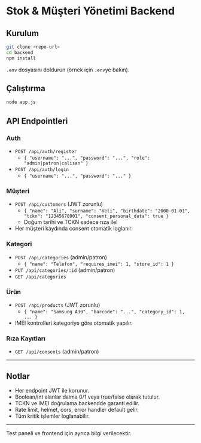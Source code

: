 # Stok & Müşteri Yönetimi Backend

## Kurulum

```sh
git clone <repo-url>
cd backend
npm install
```

`.env` dosyasını doldurun (örnek için `.env`ye bakın).

## Çalıştırma

```sh
node app.js
```

## API Endpointleri

### Auth

- `POST /api/auth/register`
  - `{ "username": "...", "password": "...", "role": "admin|patron|calisan" }`
- `POST /api/auth/login`
  - `{ "username": "...", "password": "..." }`

### Müşteri

- `POST /api/customers` (JWT zorunlu)
  - `{ "name": "Ali", "surname": "Veli", "birthdate": "2000-01-01", "tckn": "12345678901", "consent_personal_data": true }`
  - Doğum tarihi ve TCKN sadece rıza ile!
- Her müşteri kaydında consent otomatik loglanır.

### Kategori

- `POST /api/categories` (admin/patron)
  - `{ "name": "Telefon", "requires_imei": 1, "store_id": 1 }`
- `PUT /api/categories/:id` (admin/patron)
- `GET /api/categories`

### Ürün

- `POST /api/products` (JWT zorunlu)
  - `{ "name": "Samsung A30", "barcode": "...", "category_id": 1, ... }`
- IMEI kontrolleri kategoriye göre otomatik yapılır.

### Rıza Kayıtları

- `GET /api/consents` (admin/patron)

---

## Notlar

- Her endpoint JWT ile korunur.
- Boolean/int alanlar daima 0/1 veya true/false olarak tutulur.
- TCKN ve IMEI doğrulama backendde garanti edilir.
- Rate limit, helmet, cors, error handler default gelir.
- Tüm kritik işlemler loglanabilir.

---

Test paneli ve frontend için ayrıca bilgi verilecektir.